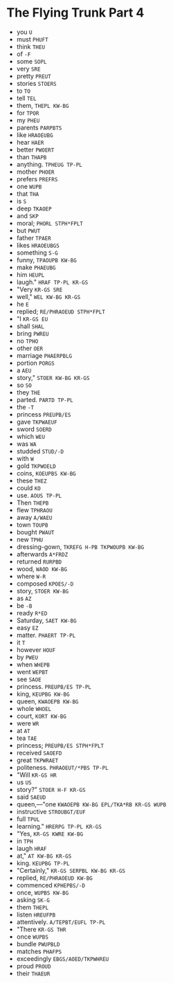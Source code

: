 # The Flying Trunk Part 4

* you `U`
* must `PHUFT`
* think `THEU`
* of `-F`
* some `SOPL`
* very `SRE`
* pretty `PREUT`
* stories `STOERS`
* to `TO`
* tell `TEL`
* them, `THEPL KW-BG`
* for `TPOR`
* my `PHEU`
* parents `PARPBTS`
* like `HRAOEUBG`
* hear `HAER`
* better `PWOERT`
* than `THAPB`
* anything. `TPHEUG TP-PL`
* mother `PHOER`
* prefers `PREFRS`
* one `WUPB`
* that `THA`
* is `S`
* deep `TKAOEP`
* and `SKP`
* moral; `PHORL STPH*FPLT`
* but `PWUT`
* father `TPAER`
* likes `HRAOEUBGS`
* something `S-G`
* funny, `TPAOUPB KW-BG`
* make `PHAEUBG`
* him `HEUPL`
* laugh." `HRAF TP-PL KR-GS`
* "Very `KR-GS SRE`
* well," `WEL KW-BG KR-GS`
* he `E`
* replied; `RE/PHRAOEUD STPH*FPLT`
* "I `KR-GS EU`
* shall `SHAL`
* bring `PWREU`
* no `TPHO`
* other `OER`
* marriage `PHAERPBLG`
* portion `PORGS`
* a `AEU`
* story," `STOER KW-BG KR-GS`
* so `SO`
* they `THE`
* parted. `PARTD TP-PL`
* the `-T`
* princess `PREUPB/ES`
* gave `TKPWAEUF`
* sword `SOERD`
* which `WEU`
* was `WA`
* studded `STUD/-D`
* with `W`
* gold `TKPWOELD`
* coins, `KOEUPBS KW-BG`
* these `THEZ`
* could `KO`
* use. `AOUS TP-PL`
* Then `THEPB`
* flew `TPHRAOU`
* away `A/WAEU`
* town `TOUPB`
* bought `PWAUT`
* new `TPHU`
* dressing-gown, `TKREFG H-PB TKPWOUPB KW-BG`
* afterwards `A*FRDZ`
* returned `RURPBD`
* wood, `WAOD KW-BG`
* where `W-R`
* composed `KPOES/-D`
* story, `STOER KW-BG`
* as `AZ`
* be `-B`
* ready `R*ED`
* Saturday, `SAET KW-BG`
* easy `EZ`
* matter. `PHAERT TP-PL`
* it `T`
* however `HOUF`
* by `PWEU`
* when `WHEPB`
* went `WEPBT`
* see `SAOE`
* princess. `PREUPB/ES TP-PL`
* king, `KEUPBG KW-BG`
* queen, `KWAOEPB KW-BG`
* whole `WHOEL`
* court, `KORT KW-BG`
* were `WR`
* at `AT`
* tea `TAE`
* princess; `PREUPB/ES STPH*FPLT`
* received `SAOEFD`
* great `TKPWRAET`
* politeness. `PHRAOEUT/*PBS TP-PL`
* "Will `KR-GS HR`
* us `US`
* story?" `STOER H-F KR-GS`
* said `SAEUD`
* queen,—"one `KWAOEPB KW-BG EPL/TKA*RB KR-GS WUPB`
* instructive `STROUBGT/EUF`
* full `TPUL`
* learning." `HRERPG TP-PL KR-GS`
* "Yes, `KR-GS KWRE KW-BG`
* in `TPH`
* laugh `HRAF`
* at," `AT KW-BG KR-GS`
* king. `KEUPBG TP-PL`
* "Certainly," `KR-GS SERPBL KW-BG KR-GS`
* replied, `RE/PHRAOEUD KW-BG`
* commenced `KPHEPBS/-D`
* once, `WUPBS KW-BG`
* asking `SK-G`
* them `THEPL`
* listen `HREUFPB`
* attentively. `A/TEPBT/EUFL TP-PL`
* "There `KR-GS THR`
* once `WUPBS`
* bundle `PWUPBLD`
* matches `PHAFPS`
* exceedingly `EBGS/AOED/TKPWHREU`
* proud `PROUD`
* their `THAEUR`
